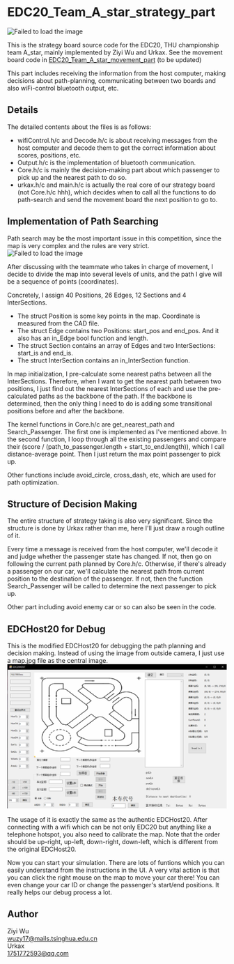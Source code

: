 # EDC20_Team_A_star_strategy_part
  
![Failed to load the image](https://github.com/Wuziyi616/EDC20_Team_A_star_strategy_part/blob/master/group_photo.jpg)
  
This is the strategy board source code for the EDC20, THU championship team A_star, mainly implemented by Ziyi Wu and Urkax. See the movement board code in [EDC20_Team_A_star_movement_part]() (to be updated)  
  
This part includes receiving the information from the host computer, making decisions about path-planning, communicating between two boards and also wiFi-control bluetooth output, etc.  

## Details
The detailed contents about the files is as follows:  
- wifiControl.h/c and Decode.h/c is about receiving messages from the host computer and decode them to get the correct information about scores, positions, etc.  
- Output.h/c is the implementation of bluetooth communication.  
- Core.h/c is mainly the decision-making part about which passenger to pick up and the nearest path to do so.  
- urkax.h/c and main.h/c is actually the real core of our strategy board (not Core.h/c hhh), which decides when to call all the functions to do path-search and send the movement board the next position to go to.  

## Implementation of Path Searching
Path search may be the most important issue in this competition, since the map is very complex and the rules are very strict.  
![Failed to load the image](https://github.com/Wuziyi616/EDC20_Team_A_star_strategy_part/blob/master/map.jpg)
  
After discussing with the teammate who takes in charge of movement, I decide to divide the map into several levels of units, and the path I give will be a sequence of points (coordinates).  
  
Concretely, I assign 40 Positions, 26 Edges, 12 Sections and 4 InterSections.  
- The struct Position is some key points in the map. Coordinate is measured from the CAD file.
- The struct Edge contains two Positions: start_pos and end_pos. And it also has an in_Edge bool function and length.
- The struct Section contains an array of Edges and two InterSections: start_is and end_is.
- The struct InterSection contains an in_InterSection function.
  
In map initialization, I pre-calculate some nearest paths between all the InterSections. Therefore, when I want to get the nearest path between two positions, I just find out the nearest InterSections of each and use the pre-calculated paths as the backbone of the path. If the backbone is determined, then the only thing I need to do is adding some transitional positions before and after the backbone.  
  
The kernel functions in Core.h/c are get_nearest_path and Search_Passenger. The first one is implemented as I've mentioned above. In the second function, I loop through all the existing passengers and compare their (score / (path_to_passenger.length + start_to_end.length)), which I call distance-average point. Then I just return the max point passenger to pick up.  
  
Other functions include avoid_circle, cross_dash, etc, which are used for path optimization.  

## Structure of Decision Making
The entire structure of strategy taking is also very significant. Since the structure is done by Urkax rather than me, here I'll just draw a rough outline of it.  
  
Every time a message is received from the host computer, we'll decode it and judge whether the passenger state has changed. If not, then go on following the current path planned by Core.h/c. Otherwise, if there's already a passenger on our car, we'll calculate the nearest path from current position to the destination of the passenger. If not, then the function Search_Passenger will be called to determine the next passenger to pick up.  
  
Other part including avoid enemy car or so can also be seen in the code.  

## EDCHost20 for Debug
This is the modified EDCHost20 for debugging the path planning and decision making. Instead of using the image from outside camera, I just use a map.jpg file as the central image.  
![Failed to load the image](https://github.com/Wuziyi616/EDC20_Team_A_star_strategy_part/blob/master/EDCHost20_wzy.png)
  
The usage of it is exactly the same as the authentic EDCHost20. After connecting with a wifi which can be not only EDC20 but anything like a telephone hotspot, you also need to calibrate the map. Note that the order should be up-right, up-left, down-right, down-left, which is different from the original EDCHost20.  
  
Now you can start your simulation. There are lots of funtions which you can easily understand from the instructions in the UI. A very vital action is that you can click the right mouse on the map to move your car there! You can even change your car ID or change the passenger's start/end positions. It really helps our debug process a lot.  

## Author
Ziyi Wu  
wuzy17@mails.tsinghua.edu.cn  
Urkax  
1751772593@qq.com  
